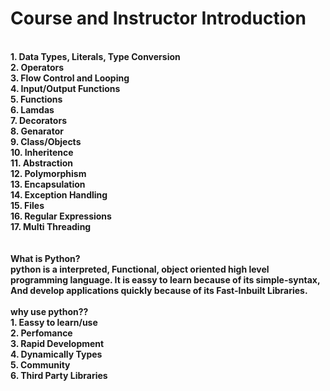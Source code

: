 <h1>Course and Instructor Introduction</h1>
<br>
<b>1. Data Types, Literals, Type Conversion</b><br>
<b>2. Operators</b><br>
<b>3. Flow Control and Looping</b><br>
<b>4. Input/Output Functions</b><br>
<b>5. Functions</b><br>
<b>6. Lamdas</b><br>
<b>7. Decorators</b><br>
<b>8. Genarator</b><br>
<b>9. Class/Objects</b><br>
<b>10. Inheritence</b><br>
<b>11. Abstraction</b><br>
<b>12. Polymorphism</b><br>
<b>13. Encapsulation</b><br>
<b>14. Exception Handling</b><br>
<b>15. Files</b><br>
<b>16. Regular Expressions</b><br>
<b>17. Multi Threading</b><br>
<br><br>
<b>What is Python?</b><br>
<b>python is a interpreted, Functional, object oriented high level programming language.
It is eassy to learn because of its simple-syntax, And develop applications quickly because of its Fast-Inbuilt Libraries.
<b></br>
 <br>
 <b>why use python??</b><br>
     1. Eassy to learn/use<br>
     2. Perfomance<br>
     3. Rapid Development<br>
     4. Dynamically Types<br>
     5. Community<br>
     6. Third Party Libraries<br> 
 
